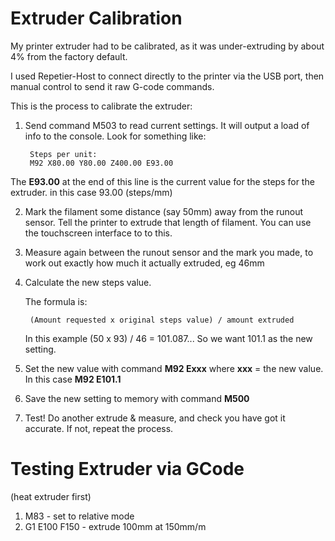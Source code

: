 # Extruder Calibration

My printer extruder had to be calibrated, as it was under-extruding by about 4% from the factory default.

I used Repetier-Host to connect directly to the printer via the USB port, then manual control to send it raw G-code commands.

This is the process to calibrate the extruder:

1. Send command M503 to read current settings. It will output a load of info to the console. Look for something like:

        Steps per unit:
        M92 X80.00 Y80.00 Z400.00 E93.00

The __E93.00__ at the end of this line is the current value for the steps for the extruder. in this case 93.00 (steps/mm)

2. Mark the filament some distance (say 50mm) away from the runout sensor. Tell the printer to extrude that length of filament. You can use the touchscreen interface to to this.

3. Measure again between the runout sensor and the mark you made, to work out exactly how much it actually extruded, eg 46mm

4. Calculate the new steps value.

    The formula is:
        
        (Amount requested x original steps value) / amount extruded

    In this example (50 x 93) / 46 = 101.087...
    So we want 101.1 as the new setting.

5. Set the new value with command **M92 Exxx** where __xxx__ = the new value. In this case **M92 E101.1**

6. Save the new setting to memory with command **M500**

7. Test! Do another extrude & measure, and check you have got it accurate. If not, repeat the process.

# Testing Extruder via GCode

(heat extruder first)
1. M83 - set to relative mode
2. G1 E100 F150 - extrude 100mm at 150mm/m
